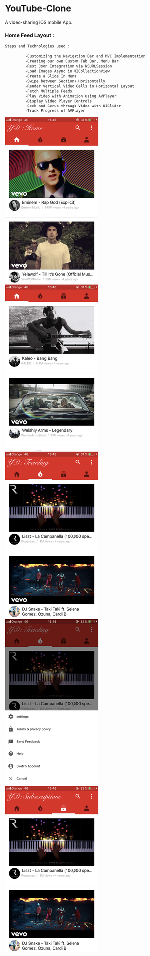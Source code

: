 # YouTube-Clone


A video-sharing iOS mobile App.


<h3>Home Feed Layout :</h3>

    Steps and Technologies used :
     
             -Customizing the Navigation Bar and MVC Implementation
             -Creating our own Custom Tab Bar, Menu Bar
             -Rest Json Integration via NSURLSession
             -Load Images Async in UICollectionView
             -Create a Slide In Menu
             -Swipe between Sections Horizontally
             -Render Vertical Video Cells in Horizontal Layout
             -Fetch Multiple Feeds
             -Play Video with Animation using AVPlayer
             -Display Video Player Controls
             -Seek and Scrub through Video with UISlider
             -Track Progress of AVPlayer

<img src="https://github.com/YassineDaoudi/YouTube-Clone/blob/master/IMG_0192.png" width="300"> <img src="https://github.com/YassineDaoudi/YouTube-Clone/blob/master/IMG_0193.png" width="300"> <img src="https://github.com/YassineDaoudi/YouTube-Clone/blob/master/IMG_0194.png" width="300"> <img src="https://github.com/YassineDaoudi/YouTube-Clone/blob/master/IMG_0195.png" width="300"> <img src="https://github.com/YassineDaoudi/YouTube-Clone/blob/master/IMG_0196.png" width="300">
